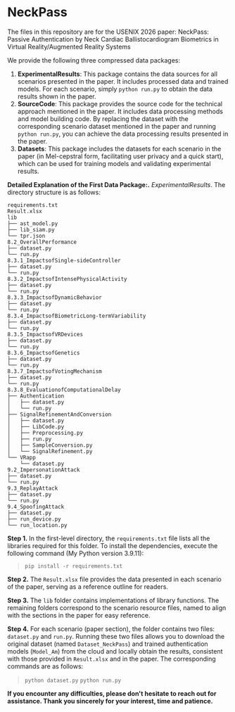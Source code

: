 # NeckPass
The files in this repository are for the USENIX 2026 paper:
NeckPass: Passive Authentication by Neck Cardiac Ballistocardiogram Biometrics in Virtual Reality/Augmented Reality Systems

We provide the following three compressed data packages:
1. **ExperimentalResults**: This package contains the data sources for all scenarios presented in the paper. It includes processed data and trained models. For each scenario, simply `python run.py` to obtain the data results shown in the paper.
1. **SourceCode**: This package provides the source code for the technical approach mentioned in the paper. It includes data processing methods and model building code. By replacing the dataset with the corresponding scenario dataset mentioned in the paper and running `python run.py`, you can achieve the data processing results presented in the paper.
1. **Datasets**: This package includes the datasets for each scenario in the paper (in Mel-cepstral form, facilitating user privacy and a quick start), which can be used for training models and validating experimental results.

**Detailed Explanation of the First Data Package:.** *ExperimentalResults*. The directory structure is as follows:

```
requirements.txt
Result.xlsx
lib
├── ast_model.py
├── lib_siam.py
└── tpr.json
8.2_OverallPerformance
├── dataset.py
└── run.py
8.3.1_ImpactsofSingle-sideController
├── dataset.py
└── run.py
8.3.2_ImpactsofIntensePhysicalActivity
├── dataset.py
└── run.py
8.3.3_ImpactsofDynamicBehavior
├── dataset.py
└── run.py
8.3.4_ImpactsofBiometricLong-termVariability
├── dataset.py
└── run.py
8.3.5_ImpactsofVRDevices
├── dataset.py
└── run.py
8.3.6_ImpactsofGenetics
├── dataset.py
└── run.py
8.3.7_ImpactsofVotingMechanism
├── dataset.py
└── run.py
8.3.8_EvaluationofComputationalDelay
├── Authentication
│   ├── dataset.py
│   └── run.py
├── SignalRefinementAndConversion
│   ├── dataset.py
│   ├── LibCode.py
│   ├── Preprocessing.py
│   ├── run.py
│   ├── SampleConversion.py
│   └── SignalRefinement.py
└── VRapp
    └── dataset.py
9.2_ImpersonationAttack
├── dataset.py
└── run.py
9.3_ReplayAttack
├── dataset.py
└── run.py
9.4_SpoofingAttack
├── dataset.py
├── run_device.py
└── run_location.py
```

**Step 1.** In the first-level directory, the `requirements.txt` file lists all the libraries required for this folder. To install the dependencies, execute the following command (My Python version 3.9.11):
> `pip install -r requirements.txt `

**Step 2.** The `Result.xlsx` file provides the data presented in each scenario of the paper, serving as a reference outline for readers. 

**Step 3.** The `lib` folder contains implementations of library functions. The remaining folders correspond to the scenario resource files, named to align with the sections in the paper for easy reference. 

**Step 4.** For each scenario (paper section), the folder contains two files: `dataset.py` and `run.py`. Running these two files allows you to download the original dataset (named `Dataset_NeckPass`) and trained authentication models (`Model_Am`) from the cloud and locally obtain the results, consistent with those provided in `Result.xlsx` and in the paper. The corresponding commands are as follows:
> `python dataset.py`
> `python run.py`

**If you encounter any difficulties, please don't hesitate to reach out for assistance. Thank you sincerely for your interest, time and patience.**
